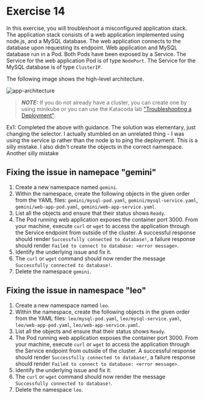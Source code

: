 # Exercise 14

In this exercise, you will troubleshoot a misconfigured application stack. The application stack consists of a web application implemented using node.js, and a MySQL database. The web application connects to the database upon requesting its endpoint. Web application and MySQL database run in a Pod. Both Pods have been exposed by a Service. The Service for the web application Pod is of type `NodePort`. The Service for the MySQL database is of type `ClusterIP`.

The following image shows the high-level architecture.

![app-architecture](imgs/app-architecture.png)

> **_NOTE:_** If you do not already have a cluster, you can create one by using minikube or you can use the Katacoda lab ["Troubleshooting a Deployment"](https://learning.oreilly.com/scenarios/cka-prep-troubleshooting/9781492099192/).

Ex1:
Completed the above with guidance. The solution was elementary, just changing the selector. I actually stumbled on an unrelated thing - I was using the service ip rather than the node ip to ping the deployment. This is a silly mistake.
I also didn't create the objects in the correct namespace. Another silly mistake

## Fixing the issue in namepace "gemini"

1. Create a new namespace named `gemini`.
2. Within the namespace, create the following objects in the given order from the YAML files: `gemini/mysql-pod.yaml`, `gemini/mysql-service.yaml`, `gemini/web-app-pod.yaml`, `gemini/web-app-service.yaml`.
3. List all the objects and ensure that their status shows `Ready`.
4. The Pod running web application exposes the container port 3000. From your machine, execute `curl` or `wget` to access the application through the Service endpoint from outside of the cluster. A successful response should render `Successfully connected to database!`, a failure response should render `Failed to connect to database: <error message>`.
5. Identify the underlying issue and fix it.
6. The `curl` or `wget` command should now render the message `Successfully connected to database!`.
7. Delete the namespace `gemini`.

## Fixing the issue in namespace "leo"

1. Create a new namespace named `leo`.
2. Within the namespace, create the following objects in the given order from the YAML files: `leo/mysql-pod.yaml`, `leo/mysql-service.yaml`, `leo/web-app-pod.yaml`, `leo/web-app-service.yaml`.
3. List all the objects and ensure that their status shows `Ready`.
4. The Pod running web application exposes the container port 3000. From your machine, execute `curl` or `wget` to access the application through the Service endpoint from outside of the cluster. A successful response should render `Successfully connected to database!`, a failure response should render `Failed to connect to database: <error message>`.
5. Identify the underlying issue and fix it.
6. The `curl` or `wget` command should now render the message `Successfully connected to database!`.
7. Delete the namespace `leo`.